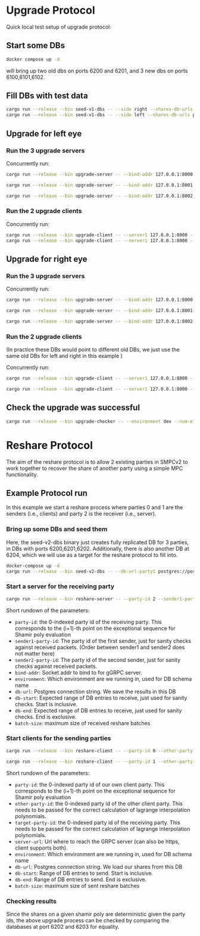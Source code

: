 # Upgrade Protocol

Quick local test setup of upgrade protocol:

## Start some DBs

```bash
docker compose up -d
```

will bring up two old dbs on ports 6200 and 6201, and 3 new dbs on ports 6100,6101,6102.

## Fill DBs with test data

```bash
cargo run --release --bin seed-v1-dbs -- --side right --shares-db-urls postgres://postgres:postgres@localhost:6100 --shares-db-urls postgres://postgres:postgres@localhost:6101 --masks-db-url postgres://postgres:postgres@localhost:6111 --num-elements 10000
cargo run --release --bin seed-v1-dbs -- --side left --shares-db-urls postgres://postgres:postgres@localhost:6100 --shares-db-urls postgres://postgres:postgres@localhost:6101 --masks-db-url postgres://postgres:postgres@localhost:6111 --num-elements 10000
```

## Upgrade for left eye

### Run the 3 upgrade servers

Concurrently run:

```bash
cargo run --release --bin upgrade-server -- --bind-addr 127.0.0.1:8000 --db-url postgres://postgres:postgres@localhost:6200 --party-id 0 --eye left --environment dev
```

```bash
cargo run --release --bin upgrade-server -- --bind-addr 127.0.0.1:8001 --db-url postgres://postgres:postgres@localhost:6201 --party-id 1 --eye left --environment dev
```

```bash
cargo run --release --bin upgrade-server -- --bind-addr 127.0.0.1:8002 --db-url postgres://postgres:postgres@localhost:6202 --party-id 2 --eye left --environment dev
```

### Run the 2 upgrade clients

Concurrently run:

```bash
cargo run --release --bin upgrade-client -- --server1 127.0.0.1:8000 --server2 127.0.0.1:8001 --server3 127.0.0.1:8002 --db-start 0 --db-end 10000 --party-id 0 --eye left --shares-db-url postgres://postgres:postgres@localhost:6100 --masks-db-url postgres://postgres:postgres@localhost:6111
cargo run --release --bin upgrade-client -- --server1 127.0.0.1:8000 --server2 127.0.0.1:8001 --server3 127.0.0.1:8002 --db-start 0 --db-end 10000 --party-id 1 --eye left --shares-db-url postgres://postgres:postgres@localhost:6101 --masks-db-url postgres://postgres:postgres@localhost:6111
```

## Upgrade for right eye

### Run the 3 upgrade servers

Concurrently run:

```bash
cargo run --release --bin upgrade-server -- --bind-addr 127.0.0.1:8000 --db-url postgres://postgres:postgres@localhost:6200 --party-id 0 --eye right --environment dev
```

```bash
cargo run --release --bin upgrade-server -- --bind-addr 127.0.0.1:8001 --db-url postgres://postgres:postgres@localhost:6201 --party-id 1 --eye right --environment dev
```

```bash
cargo run --release --bin upgrade-server -- --bind-addr 127.0.0.1:8002 --db-url postgres://postgres:postgres@localhost:6202 --party-id 2 --eye right --environment dev
```

### Run the 2 upgrade clients

(In practice these DBs would point to different old DBs, we just use the same old DBs for left and right in this example )

Concurrently run:

```bash
cargo run --release --bin upgrade-client -- --server1 127.0.0.1:8000 --server2 127.0.0.1:8001 --server3 127.0.0.1:8002 --db-start 0 --db-end 10000 --party-id 0 --eye right --shares-db-url postgres://postgres:postgres@localhost:6100 --masks-db-url postgres://postgres:postgres@localhost:6111
```

```bash
cargo run --release --bin upgrade-client -- --server1 127.0.0.1:8000 --server2 127.0.0.1:8001 --server3 127.0.0.1:8002 --db-start 0 --db-end 10000 --party-id 1 --eye right --shares-db-url postgres://postgres:postgres@localhost:6101 --masks-db-url postgres://postgres:postgres@localhost:6111

```

## Check the upgrade was successful

```bash
cargo run --release --bin upgrade-checker -- --environment dev --num-elements 10000 --db-urls postgres://postgres:postgres@localhost:6100 --db-urls postgres://postgres:postgres@localhost:6101 --db-urls postgres://postgres:postgres@localhost:6111 --db-urls postgres://postgres:postgres@localhost:6200 --db-urls postgres://postgres:postgres@localhost:6201 --db-urls postgres://postgres:postgres@localhost:6202
```

# Reshare Protocol

The aim of the reshare protocol is to allow 2 existing parties in SMPCv2 to work together to recover the share of another party using a simple MPC functionality.

## Example Protocol run

In this example we start a reshare process where parties 0 and 1 are the senders (i.e., clients) and party 2 is the receiver (i.e., server).

### Bring up some DBs and seed them

Here, the seed-v2-dbs binary just creates fully replicated DB for 3 parties, in DBs with ports 6200,6201,6202. Additionally, there is also another DB at 6204, which we will use as a target for the reshare protocol to fill into.

```bash
docker-compose up -d
cargo run --release --bin seed-v2-dbs -- --db-url-party1 postgres://postgres:postgres@localhost:6200 --db-url-party2 postgres://postgres:postgres@localhost:6201 --db-url-party3 postgres://postgres:postgres@localhost:6202 --schema-name-party1 SMPC_testing_0 --schema-name-party2 SMPC_testing_1 --schema-name-party3 SMPC_testing_2 --fill-to 10000 --batch-size 100
```

### Start a server for the receiving party

```bash
cargo run --release --bin reshare-server -- --party-id 2 --sender1-party-id 0 --sender2-party-id 1 --bind-addr 0.0.0.0:7000 --environment testing --db-url postgres://postgres:postgres@localhost:6203 --db-start 1 --db-end 10001 --batch-size 100
```

Short rundown of the parameters:

* `party-id`: the 0-indexed party id of the receiving party. This corresponds to the (i+1)-th point on the exceptional sequence for Shamir poly evaluation
* `sender1-party-id`: The party id of the first sender, just for sanity checks against received packets. (Order between sender1 and sender2 does not matter here)
* `sender2-party-id`: The party id of the second sender, just for sanity checks against received packets.
* `bind-addr`: Socket addr to bind to for gGRPC server.
* `environment`: Which environment are we running in, used for DB schema name
* `db-url`: Postgres connection string. We save the results in this DB
* `db-start`: Expected range of DB entries to receive, just used for sanity checks. Start is inclusive.
* `db-end`: Expected range of DB entries to receive, just used for sanity checks. End is exclusive.
* `batch-size`: maximum size of received reshare batches

### Start clients for the sending parties

```bash
cargo run --release --bin reshare-client -- --party-id 0 --other-party-id 1 --target-party-id 2 --server-url http://localhost:7000 --environment testing --db-url postgres://postgres:postgres@localhost:6200 --db-start 1 --db-end 10001 --batch-size 100
```

```bash
cargo run --release --bin reshare-client -- --party-id 1 --other-party-id 0 --target-party-id 2 --server-url http://localhost:7000 --environment testing --db-url postgres://postgres:postgres@localhost:6201 --db-start 1 --db-end 10001 --batch-size 100
```

Short rundown of the parameters:

* `party-id`: the 0-indexed party id of our own client party. This corresponds to the (i+1)-th point on the exceptional sequence for Shamir poly evaluation
* `other-party-id`: the 0-indexed party id of the other client party. This needs to be passed for the correct calculation of lagrange interpolation polynomials.
* `target-party-id`: the 0-indexed party id of the receiving party. This needs to be passed for the correct calculation of lagrange interpolation polynomials.
* `server-url`: Url where to reach the GRPC server (can also be https, client supports both).
* `environment`: Which environment are we running in, used for DB schema name
* `db-url`: Postgres connection string. We load our shares from this DB
* `db-start`: Range of DB entries to send. Start is inclusive.
* `db-end`: Range of DB entries to send. End is exclusive.
* `batch-size`: maximum size of sent reshare batches

### Checking results

Since the shares on a given shamir poly are deterministic given the party ids, the above upgrade process can be checked by comparing the databases at port 6202 and 6203 for equality.
